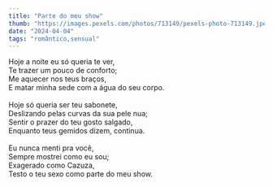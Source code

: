 ```yaml
---
title: "Parte do meu show"
thumb: "https://images.pexels.com/photos/713149/pexels-photo-713149.jpeg"
date: "2024-04-04"
tags: "romântico,sensual"
---
```

Hoje a noite eu só queria te ver,  
Te trazer um pouco de conforto;  
Me aquecer nos teus braços,  
E matar minha sede com a água do seu corpo.  
<br />
Hoje só queria ser teu sabonete,  
Deslizando pelas curvas da sua pele nua;  
Sentir o prazer do teu gosto salgado,  
Enquanto teus gemidos dizem, continua.  
<br />
Eu nunca menti pra você,  
Sempre mostrei como eu sou;  
Exagerado como Cazuza,  
Testo o teu sexo como parte do meu show.  